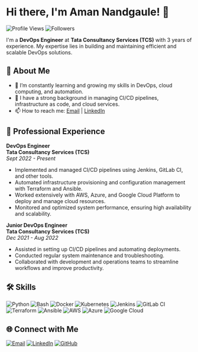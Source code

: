 # Hi there, I'm Aman Nandgaule! 👋

![Profile Views](https://komarev.com/ghpvc/?username=your-github-username&color=blueviolet) ![Followers](https://img.shields.io/github/followers/your-github-username?style=social)

I'm a **DevOps Engineer** at **Tata Consultancy Services (TCS)** with 3 years of experience. My expertise lies in building and maintaining efficient and scalable DevOps solutions.

## 🚀 About Me

- 🌱 I’m constantly learning and growing my skills in DevOps, cloud computing, and automation.
- 💼 I have a strong background in managing CI/CD pipelines, infrastructure as code, and cloud services.
- 📫 How to reach me: [Email](aman.pn312@gmail.com) | [LinkedIn](https://www.linkedin.com/in/aman3690/)

## 💼 Professional Experience

**DevOps Engineer**  
**Tata Consultancy Services (TCS)**  
*Sept 2022 - Present*

- Implemented and managed CI/CD pipelines using Jenkins, GitLab CI, and other tools.
- Automated infrastructure provisioning and configuration management with Terraform and Ansible.
- Worked extensively with AWS, Azure, and Google Cloud Platform to deploy and manage cloud resources.
- Monitored and optimized system performance, ensuring high availability and scalability.

**Junior DevOps Engineer**  
**Tata Consultancy Services (TCS)**  
*Dec 2021 - Aug 2022*

- Assisted in setting up CI/CD pipelines and automating deployments.
- Conducted regular system maintenance and troubleshooting.
- Collaborated with development and operations teams to streamline workflows and improve productivity.

## 🛠️ Skills

![Python](https://img.shields.io/badge/Python-3776AB?style=for-the-badge&logo=python&logoColor=white)
![Bash](https://img.shields.io/badge/Bash-4EAA25?style=for-the-badge&logo=gnu-bash&logoColor=white)
![Docker](https://img.shields.io/badge/Docker-2496ED?style=for-the-badge&logo=docker&logoColor=white)
![Kubernetes](https://img.shields.io/badge/Kubernetes-326CE5?style=for-the-badge&logo=kubernetes&logoColor=white)
![Jenkins](https://img.shields.io/badge/Jenkins-D24939?style=for-the-badge&logo=jenkins&logoColor=white)
![GitLab CI](https://img.shields.io/badge/GitLab_CI-FC6D26?style=for-the-badge&logo=gitlab&logoColor=white)
![Terraform](https://img.shields.io/badge/Terraform-7B42BC?style=for-the-badge&logo=terraform&logoColor=white)
![Ansible](https://img.shields.io/badge/Ansible-EE0000?style=for-the-badge&logo=ansible&logoColor=white)
![AWS](https://img.shields.io/badge/AWS-232F3E?style=for-the-badge&logo=amazon-aws&logoColor=white)
![Azure](https://img.shields.io/badge/Azure-0078D4?style=for-the-badge&logo=microsoft-azure&logoColor=white)
![Google Cloud](https://img.shields.io/badge/Google_Cloud-4285F4?style=for-the-badge&logo=google-cloud&logoColor=white)

## 🌐 Connect with Me

[![Email](https://img.shields.io/badge/Email-D14836?style=for-the-badge&logo=gmail&logoColor=white)](aman.pn312@gmail.com)
[![LinkedIn](https://img.shields.io/badge/LinkedIn-0A66C2?style=for-the-badge&logo=linkedin&logoColor=white)](https://www.linkedin.com/in/aman3690/)
[![GitHub](https://img.shields.io/badge/GitHub-181717?style=for-the-badge&logo=github&logoColor=white)](https://github.com/amanpn01)
